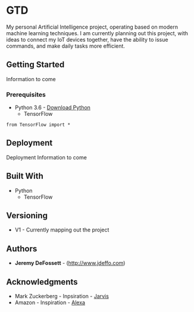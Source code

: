 # GTD
My personal Artificial Intelligence project, operating based on modern machine learning techniques.  I am currently planning out this project, with ideas to connect my IoT devices together, have the ability to issue commands, and make daily tasks more efficient.
## Getting Started
Information to come
### Prerequisites
* Python 3.6 - [Download Python](http://www.python.org)
  * TensorFlow
```
from TensorFlow import *
```
## Deployment
Deployment Information to come
## Built With
* Python
  * TensorFlow
## Versioning
* V1 - Currently mapping out the project
## Authors
* **Jeremy DeFossett** - (http://www.jdeffo.com)
## Acknowledgments
* Mark Zuckerberg - Inpsiration - [Jarvis](https://www.facebook.com/notes/mark-zuckerberg/building-jarvis/10154361492931634/)
* Amazon - Inspiration - [Alexa](https://developer.amazon.com/alexa)
